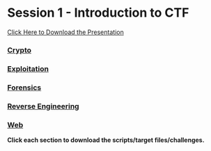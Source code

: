 # Session 1 - Introduction to CTF

[Click Here to Download the Presentation](https://amrita-tifac-cyber-blockchain.github.io/CTF-Resources/Nov%2013%202021/Session%20One/CTF%20Overview.pptx)

### [Crypto](https://amrita-tifac-cyber-blockchain.github.io/CTF-Resources/Nov%2013%202021/Session%20One/Crypto/)
### [Exploitation](https://amrita-tifac-cyber-blockchain.github.io/CTF-Resources/Nov%2013%202021/Session%20One/Exploitation/)
### [Forensics](https://amrita-tifac-cyber-blockchain.github.io/CTF-Resources/Nov%2013%202021/Session%20One/Forensic/)
### [Reverse Engineering](https://amrita-tifac-cyber-blockchain.github.io/CTF-Resources/Nov%2013%202021/Session%20One/Reverse%20Engineering/)
### [Web](https://amrita-tifac-cyber-blockchain.github.io/CTF-Resources/Nov%2013%202021/Session%20One/Web/)

**Click each section to download the scripts/target files/challenges.**
